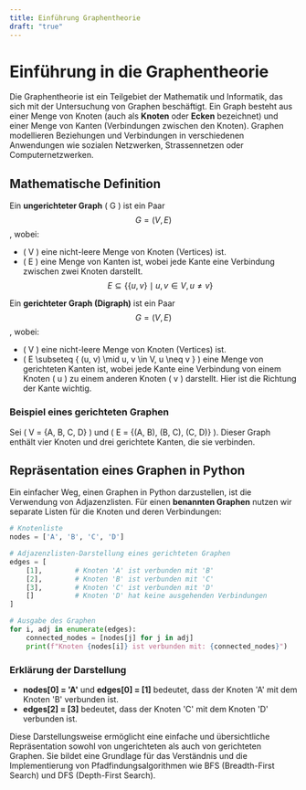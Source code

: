```yaml
---
title: Einführung Graphentheorie
draft: "true"
---
```

# Einführung in die Graphentheorie

Die Graphentheorie ist ein Teilgebiet der Mathematik und Informatik, das sich mit der Untersuchung von Graphen beschäftigt. Ein Graph besteht aus einer Menge von Knoten (auch als **Knoten** oder **Ecken** bezeichnet) und einer Menge von Kanten (Verbindungen zwischen den Knoten). Graphen modellieren Beziehungen und Verbindungen in verschiedenen Anwendungen wie sozialen Netzwerken, Strassennetzen oder Computernetzwerken.

## Mathematische Definition

Ein **ungerichteter Graph** \( G \) ist ein Paar $$ G = (V, E) $$, wobei:
- ( V ) eine nicht-leere Menge von Knoten (Vertices) ist.
- ( E ) eine Menge von Kanten ist, wobei jede Kante eine Verbindung zwischen zwei Knoten darstellt. $$ E \subseteq \{ \{u, v\} \mid u, v \in V, u \neq v \} $$

Ein **gerichteter Graph (Digraph)** ist ein Paar $$ G = (V, E) $$, wobei:
- \( V \) eine nicht-leere Menge von Knoten (Vertices) ist.
- \( E \subseteq \{ (u, v) \mid u, v \in V, u \neq v \} \) eine Menge von gerichteten Kanten ist, wobei jede Kante eine Verbindung von einem Knoten \( u \) zu einem anderen Knoten \( v \) darstellt. Hier ist die Richtung der Kante wichtig.

### Beispiel eines gerichteten Graphen

Sei \( V = \{A, B, C, D\} \) und \( E = \{(A, B), (B, C), (C, D)\} \). Dieser Graph enthält vier Knoten und drei gerichtete Kanten, die sie verbinden.

## Repräsentation eines Graphen in Python

Ein einfacher Weg, einen Graphen in Python darzustellen, ist die Verwendung von Adjazenzlisten. Für einen **benannten Graphen** nutzen wir separate Listen für die Knoten und deren Verbindungen:

```python
# Knotenliste
nodes = ['A', 'B', 'C', 'D']

# Adjazenzlisten-Darstellung eines gerichteten Graphen
edges = [
    [1],        # Knoten 'A' ist verbunden mit 'B'
    [2],        # Knoten 'B' ist verbunden mit 'C'
    [3],        # Knoten 'C' ist verbunden mit 'D'
    []          # Knoten 'D' hat keine ausgehenden Verbindungen
]

# Ausgabe des Graphen
for i, adj in enumerate(edges):
    connected_nodes = [nodes[j] for j in adj]
    print(f"Knoten {nodes[i]} ist verbunden mit: {connected_nodes}")
```

### Erklärung der Darstellung

- **nodes[0] = 'A'** und **edges[0] = [1]** bedeutet, dass der Knoten 'A' mit dem Knoten 'B' verbunden ist.
- **edges[2] = [3]** bedeutet, dass der Knoten 'C' mit dem Knoten 'D' verbunden ist.

Diese Darstellungsweise ermöglicht eine einfache und übersichtliche Repräsentation sowohl von ungerichteten als auch von gerichteten Graphen. Sie bildet eine Grundlage für das Verständnis und die Implementierung von Pfadfindungsalgorithmen wie BFS (Breadth-First Search) und DFS (Depth-First Search).